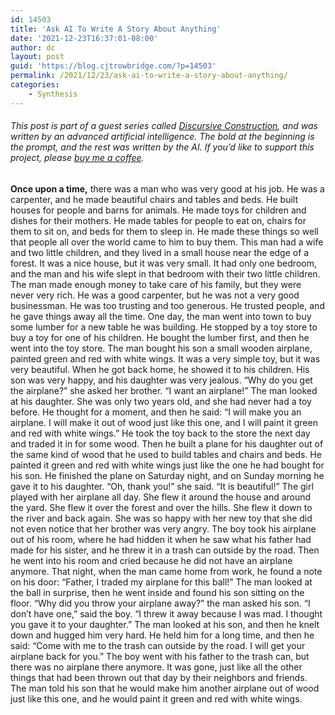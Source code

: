 ```yaml
---
id: 14503
title: 'Ask AI To Write A Story About Anything'
date: '2021-12-23T16:37:01-08:00'
author: dc
layout: post
guid: 'https://blog.cjtrowbridge.com/?p=14503'
permalink: /2021/12/23/ask-ai-to-write-a-story-about-anything/
categories:
    - Synthesis
---
```


###### This post is part of a guest series called [Discursive Construction](https://blog.cjtrowbridge.com/2021/11/24/discursive-construction-ai-generated-essays-and-analysis/), and was written by an advanced artificial intelligence. The bold at the beginning is the prompt, and the rest was written by the AI. If you’d like to support this project, please [buy me a coffee](https://www.buymeacoffee.com/cjtrowbridge).

 **Once upon a time,** there was a man who was very good at his job. He was a carpenter, and he made beautiful chairs and tables and beds. He built houses for people and barns for animals. He made toys for children and dishes for their mothers. He made tables for people to eat on, chairs for them to sit on, and beds for them to sleep in. He made these things so well that people all over the world came to him to buy them. This man had a wife and two little children, and they lived in a small house near the edge of a forest. It was a nice house, but it was very small. It had only one bedroom, and the man and his wife slept in that bedroom with their two little children. The man made enough money to take care of his family, but they were never very rich. He was a good carpenter, but he was not a very good businessman. He was too trusting and too generous. He trusted people, and he gave things away all the time. One day, the man went into town to buy some lumber for a new table he was building. He stopped by a toy store to buy a toy for one of his children. He bought the lumber first, and then he went into the toy store. The man bought his son a small wooden airplane, painted green and red with white wings. It was a very simple toy, but it was very beautiful. When he got back home, he showed it to his children. His son was very happy, and his daughter was very jealous. “Why do you get the airplane?” she asked her brother. “I want an airplane!” The man looked at his daughter. She was only two years old, and she had never had a toy before. He thought for a moment, and then he said: “I will make you an airplane. I will make it out of wood just like this one, and I will paint it green and red with white wings.” He took the toy back to the store the next day and traded it in for some wood. Then he built a plane for his daughter out of the same kind of wood that he used to build tables and chairs and beds. He painted it green and red with white wings just like the one he had bought for his son. He finished the plane on Saturday night, and on Sunday morning he gave it to his daughter. “Oh, thank you!” she said. “It is beautiful!” The girl played with her airplane all day. She flew it around the house and around the yard. She flew it over the forest and over the hills. She flew it down to the river and back again. She was so happy with her new toy that she did not even notice that her brother was very angry. The boy took his airplane out of his room, where he had hidden it when he saw what his father had made for his sister, and he threw it in a trash can outside by the road. Then he went into his room and cried because he did not have an airplane anymore. That night, when the man came home from work, he found a note on his door: “Father, I traded my airplane for this ball!” The man looked at the ball in surprise, then he went inside and found his son sitting on the floor. “Why did you throw your airplane away?” the man asked his son. “I don’t have one,” said the boy. “I threw it away because I was mad. I thought you gave it to your daughter.” The man looked at his son, and then he knelt down and hugged him very hard. He held him for a long time, and then he said: “Come with me to the trash can outside by the road. I will get your airplane back for you.” The boy went with his father to the trash can, but there was no airplane there anymore. It was gone, just like all the other things that had been thrown out that day by their neighbors and friends. The man told his son that he would make him another airplane out of wood just like this one, and he would paint it green and red with white wings.